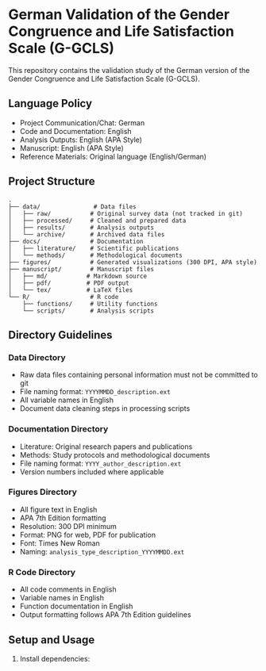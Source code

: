 # German Validation of the Gender Congruence and Life Satisfaction Scale (G-GCLS)

This repository contains the validation study of the German version of the Gender Congruence and Life Satisfaction Scale (G-GCLS).

## Language Policy

- Project Communication/Chat: German
- Code and Documentation: English
- Analysis Outputs: English (APA Style)
- Manuscript: English (APA Style)
- Reference Materials: Original language (English/German)

## Project Structure

```
.
├── data/               # Data files
│   ├── raw/           # Original survey data (not tracked in git)
│   ├── processed/     # Cleaned and prepared data
│   ├── results/       # Analysis outputs
│   └── archive/       # Archived data files
├── docs/              # Documentation
│   ├── literature/    # Scientific publications
│   └── methods/       # Methodological documents
├── figures/           # Generated visualizations (300 DPI, APA style)
├── manuscript/        # Manuscript files
│   ├── md/           # Markdown source
│   ├── pdf/          # PDF output
│   └── tex/          # LaTeX files
└── R/                 # R code
    ├── functions/     # Utility functions
    └── scripts/       # Analysis scripts
```

## Directory Guidelines

### Data Directory
- Raw data files containing personal information must not be committed to git
- File naming format: `YYYYMMDD_description.ext`
- All variable names in English
- Document data cleaning steps in processing scripts

### Documentation Directory
- Literature: Original research papers and publications
- Methods: Study protocols and methodological documents
- File naming format: `YYYY_author_description.ext`
- Version numbers included where applicable

### Figures Directory
- All figure text in English
- APA 7th Edition formatting
- Resolution: 300 DPI minimum
- Format: PNG for web, PDF for publication
- Font: Times New Roman
- Naming: `analysis_type_description_YYYYMMDD.ext`

### R Code Directory
- All code comments in English
- Variable names in English
- Function documentation in English
- Output formatting follows APA 7th Edition guidelines

## Setup and Usage

1. Install dependencies:
```